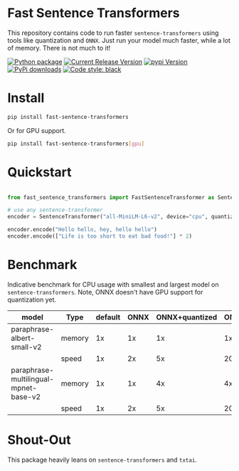 # Fast Sentence Transformers
This repository contains code to run faster `sentence-transformers` using tools like quantization and `ONNX`. Just run your model much faster, while a lot of memory. There is not much to it!

[![Python package](https://github.com/Pandora-Intelligence/fast-sentence-transformers/actions/workflows/python-package.yml/badge.svg?branch=main)](https://github.com/Pandora-Intelligence/fast-sentence-transformers/actions/workflows/python-package.yml)
[![Current Release Version](https://img.shields.io/github/release/pandora-intelligence/fast-sentence-transformers.svg?style=flat-square&logo=github)](https://github.com/pandora-intelligence/fast-sentence-transformers/releases)
[![pypi Version](https://img.shields.io/pypi/v/fast-sentence-transformers.svg?style=flat-square&logo=pypi&logoColor=white)](https://pypi.org/project/fast-sentence-transformers/)
[![PyPi downloads](https://static.pepy.tech/personalized-badge/fast-sentence-transformers?period=total&units=international_system&left_color=grey&right_color=orange&left_text=pip%20downloads)](https://pypi.org/project/fast-sentence-transformers/)
[![Code style: black](https://img.shields.io/badge/code%20style-black-000000.svg?style=flat-square)](https://github.com/ambv/black)

# Install
```bash
pip install fast-sentence-transformers
```
Or for GPU support.
```bash
pip install fast-sentence-transformers[gpu]
```

# Quickstart

```python

from fast_sentence_transformers import FastSentenceTransformer as SentenceTransformer

# use any sentence-transformer
encoder = SentenceTransformer("all-MiniLM-L6-v2", device="cpu", quantize=True)

encoder.encode("Hello hello, hey, hello hello")
encoder.encode(["Life is too short to eat bad food!"] * 2)
```

# Benchmark
Indicative benchmark for CPU usage with smallest and largest model on `sentence-transformers`. Note, ONNX doesn't have GPU support for quantization yet.

| model                                 | Type   | default | ONNX | ONNX+quantized | ONNX+GPU |
| ------------------------------------- | ------ | ------- | ---- | -------------- | -------- |
| paraphrase-albert-small-v2            | memory | 1x      | 1x   | 1x             | 1x       |
|                                       | speed  | 1x      | 2x   | 5x             | 20x      |
| paraphrase-multilingual-mpnet-base-v2 | memory | 1x      | 1x   | 4x             | 4x       |
|                                       | speed  | 1x      | 2x   | 5x             | 20x      |

# Shout-Out

This package heavily leans on `sentence-transformers` and `txtai`.
